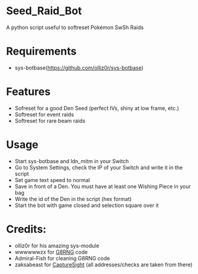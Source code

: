 # Seed_Raid_Bot
 A python script useful to softreset Pokémon SwSh Raids
 
# Requirements
* sys-botbase(https://github.com/olliz0r/sys-botbase)

# Features
* Sofreset for a good Den Seed (perfect IVs, shiny at low frame, etc.)
* Softreset for event raids
* Softreset for rare beam raids

# Usage
* Start sys-botbase and ldn_mitm in your Switch
* Go to System Settings, check the IP of your Switch and write it in the script
* Set game text speed to normal
* Save in front of a Den. You must have at least one Wishing Piece in your bag
* Write the id of the Den in the script (hex format)
* Start the bot with game closed and selection square over it

# Credits:
* olliz0r for his amazing sys-module
* wwwwwwzx for [G8RNG](https://github.com/wwwwwwzx/raidtool) code
* Admiral-Fish for cleaning G8RNG code
* zaksabeast for [CaptureSight](https://github.com/zaksabeast/CaptureSight/) (all addresses/checks are taken from there)
 
 
